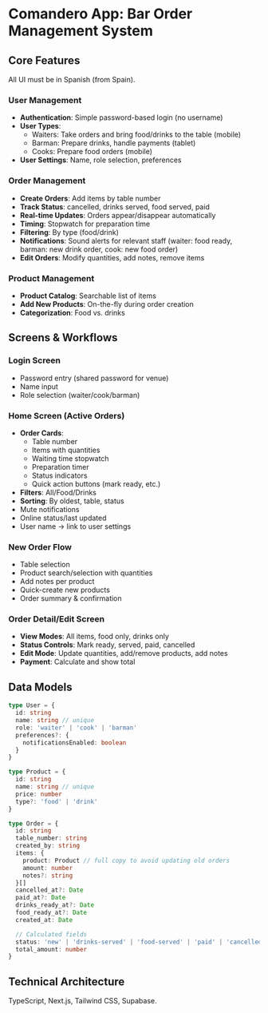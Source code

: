 # Comandero App: Bar Order Management System

## Core Features

All UI must be in Spanish (from Spain).

### User Management

- **Authentication**: Simple password-based login (no username)
- **User Types**:
  - Waiters: Take orders and bring food/drinks to the table (mobile)
  - Barman: Prepare drinks, handle payments (tablet)
  - Cooks: Prepare food orders (mobile)
- **User Settings**: Name, role selection, preferences

### Order Management

- **Create Orders**: Add items by table number
- **Track Status**: cancelled, drinks served, food served, paid
- **Real-time Updates**: Orders appear/disappear automatically
- **Timing**: Stopwatch for preparation time
- **Filtering**: By type (food/drink)
- **Notifications**: Sound alerts for relevant staff (waiter: food ready, barman: new drink order, cook: new food order)
- **Edit Orders**: Modify quantities, add notes, remove items

### Product Management

- **Product Catalog**: Searchable list of items
- **Add New Products**: On-the-fly during order creation
- **Categorization**: Food vs. drinks

## Screens & Workflows

### Login Screen

- Password entry (shared password for venue)
- Name input
- Role selection (waiter/cook/barman)

### Home Screen (Active Orders)

- **Order Cards**:
  - Table number
  - Items with quantities
  - Waiting time stopwatch
  - Preparation timer
  - Status indicators
  - Quick action buttons (mark ready, etc.)
- **Filters**: All/Food/Drinks
- **Sorting**: By oldest, table, status
- Mute notifications
- Online status/last updated
- User name -> link to user settings

### New Order Flow

- Table selection
- Product search/selection with quantities
- Add notes per product
- Quick-create new products
- Order summary & confirmation

### Order Detail/Edit Screen

- **View Modes**: All items, food only, drinks only
- **Status Controls**: Mark ready, served, paid, cancelled
- **Edit Mode**: Update quantities, add/remove products, add notes
- **Payment**: Calculate and show total

## Data Models

```typescript
type User = {
  id: string
  name: string // unique
  role: 'waiter' | 'cook' | 'barman'
  preferences?: {
    notificationsEnabled: boolean
  }
}

type Product = {
  id: string
  name: string // unique
  price: number
  type?: 'food' | 'drink'
}

type Order = {
  id: string
  table_number: string
  created_by: string
  items: {
    product: Product // full copy to avoid updating old orders
    amount: number
    notes?: string
  }[]
  cancelled_at?: Date
  paid_at?: Date
  drinks_ready_at?: Date
  food_ready_at?: Date
  created_at: Date

  // Calculated fields
  status: 'new' | 'drinks-served' | 'food-served' | 'paid' | 'cancelled'
  total_amount: number
}
```

## Technical Architecture

TypeScript, Next.js, Tailwind CSS, Supabase.
